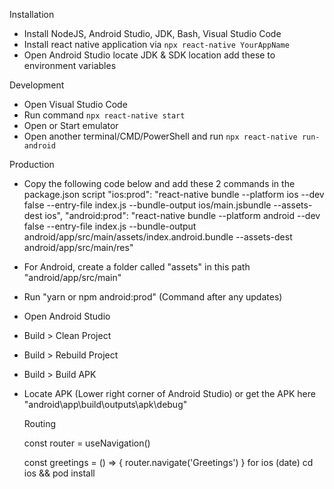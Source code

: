 Installation
- Install NodeJS, Android Studio, JDK, Bash, Visual Studio Code
- Install react native application via `npx react-native YourAppName`
- Open Android Studio locate JDK & SDK location add these to environment variables

Development
- Open Visual Studio Code
- Run command `npx react-native start`
- Open or Start emulator
- Open another terminal/CMD/PowerShell and run `npx react-native run-android`

Production
- Copy the following code below and add these 2 commands in the package.json script
    "ios:prod": "react-native bundle --platform ios --dev false --entry-file index.js --bundle-output ios/main.jsbundle --assets-dest ios",
    "android:prod": "react-native bundle --platform android --dev false --entry-file index.js --bundle-output android/app/src/main/assets/index.android.bundle --assets-dest android/app/src/main/res"
- For Android, create a folder called "assets" in this path "android/app/src/main"
- Run "yarn or npm android:prod" (Command after any updates)
- Open Android Studio
- Build > Clean Project
- Build > Rebuild Project
- Build > Build APK
- Locate APK (Lower right corner of Android Studio) or get the APK here "android\app\build\outputs\apk\debug"


    Routing

  const router = useNavigation()

  const greetings = () => {
    router.navigate('Greetings')
  }
  for ios (date)
  cd ios && pod install